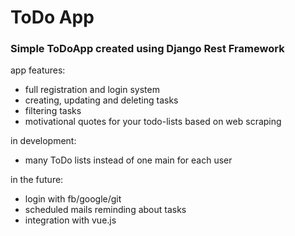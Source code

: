 # ToDo App
### Simple ToDoApp created using Django Rest Framework

app features:
- full registration and login system
- creating, updating and deleting tasks
- filtering tasks
- motivational quotes for your todo-lists based on web scraping

in development:
- many ToDo lists instead of one main for each user

in the future:
- login with fb/google/git
- scheduled mails reminding about tasks
- integration with vue.js
